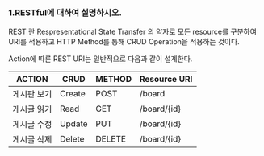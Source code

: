 ### 1.RESTful에 대하여 설명하시오. 

REST 란 Respresentational State Transfer 의 약자로 모든 resource를 구분하여 URI를 적용하고 HTTP Method를 통해 CRUD Operation을 적용하는 것이다.

Action에 따른 REST URI는 일반적으로 다음과 같이 설계한다.

| ACTION      | CRUD   | METHOD | Resource URI |
| ----------- | ------ | ------ | ------------ |
| 게시판 보기 | Create | POST   | /board       |
| 게시글 읽기 | Read   | GET    | /board/{id}  |
| 게시글 수정 | Update | PUT    | /board/{id}  |
| 게시글 삭제 | Delete | DELETE | /board/{id}  |

